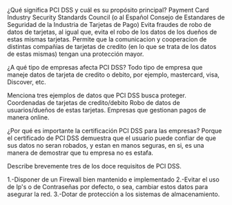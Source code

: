 ¿Qué significa PCI DSS y cuál es su propósito principal? Payment Card Industry Security Standards Council (o al Español Consejo de Estandares de Seguridad de la Industria de Tarjetas de Pago) Evita fraudes de robo de datos de tarjetas, al igual que, evita el robo de los datos de los dueños de estas mismas tarjetas. Permite que la comunicacion y cooperacion de distintas compañias de tarjetas de credito (en lo que se trata de los datos de estas mismas) tengan una protección mayor.

¿A qué tipo de empresas afecta PCI DSS? Todo tipo de empresa que maneje datos de tarjeta de credito o debito, por ejemplo, mastercard, visa, Discover, etc.

Menciona tres ejemplos de datos que PCI DSS busca proteger. Coordenadas de tarjetas de credito/debito Robo de datos de usuarios/dueños de estas tarjetas. Empresas que gestionan pagos de manera online.

¿Por qué es importante la certificación PCI DSS para las empresas? Porque el certificado de PCI DSS demuestra que el usuario puede confiar de que sus datos no seran robados, y estan en manos seguras, en si, es una manera de demostrar que tu empresa no es estafa.

Describe brevemente tres de los doce requisitos de PCI DSS.

1.-Disponer de un Firewall bien mantenido e implementado 2.-Evitar el uso de Ip's o de Contraseñas por defecto, o sea, cambiar estos datos para asegurar la red. 3.-Dotar de protección a los sistemas de almacenamiento.
